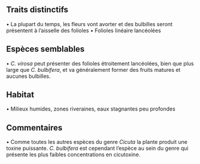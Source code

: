 
<!--

1-https://www.inaturalist.org/observations/234700518
1-https://www.inaturalist.org/observations/145583994
1-https://www.inaturalist.org/observations/246648810
1-https://www.inaturalist.org/observations/90944933
1-https://www.inaturalist.org/observations/52755266
3-https://www.inaturalist.org/observations/253788079
1-https://www.inaturalist.org/observations/241117610
1-https://www.inaturalist.org/observations/236633692

-->

## Traits distinctifs
•	La plupart du temps, les fleurs vont avorter et des bulbilles seront présentent à l’aisselle des folioles
•	Folioles linéaire lancéolées

## Espèces semblables
•	_C. virosa_ peut présenter des folioles étroitement lancéolées, bien que plus large que _C. bulbifera_, et va généralement former des fruits matures et aucunes bulbilles. 

## Habitat
•	Milieux humides, zones riveraines, eaux stagnantes peu profondes

## Commentaires
•	Comme toutes les autres espèces du genre _Cicuta_ la plante produit une toxine puissante. _C. bulbifera_ est cependant l’espèce au sein du genre qui présente les plus faibles concentrations en cicutoxine. 
